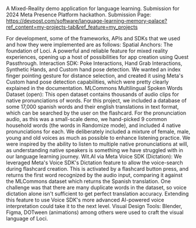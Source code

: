 A Mixed-Reality demo application for language learning. 
Submission for 2024 Meta Presence Platform hackathon.
Submission Page: https://devpost.com/software/language-learning-memory-palace?ref_content=my-projects-tab&ref_feature=my_projects

For development, some of the frameworks, APIs and SDKs that we used and how they were implemented are as follows:
Spatial Anchors: The foundation of Loci. A powerful and reliable feature for mixed reality experiences, opening up a host of possibilities for app creation using Quest Passthrough.
Interaction SDK: Poke Interactions, Hand Grab Interactions, Synthetic Hands, and Custom hand pose detection. We wanted an index finger pointing gesture for distance selection, and created it using Meta's Custom hand pose detection capabilities, which were pretty clearly explained in the documentation.
MLCommons Multilingual Spoken Words Dataset (open): This open dataset contains thousands of audio clips for native pronunciations of words. For this project, we included a database of some 17,000 spanish words and their english translations in text format, which can be searched by the user on the flashcard. For the pronunciation audio, as this was a small-scale demo, we hand-picked 9 common household words (the words in Randomize mode), and included 4 native pronunciations for each. We deliberately included a mixture of female, male, young and old voices as much as possible to enhance listening practice. We were inspired by the ability to listen to multiple native pronunciations at will, as understanding native speakers is something we have struggled with in our language learning journey.
Wit.AI via Meta Voice SDK (Dictation): We leveraged Meta's Voice SDK's Dictation feature to allow the voice-search during flashcard creation. This is activated by a flashcard button press, and returns the first word recognized by the audio input, comparing it against the MLCommons dataset which returns the Spanish translation. One challenge was that there are many duplicate words in the dataset, so voice dictation alone isn't sufficient to get perfect translation accuracy. Extending this feature to use Voice SDK's more advanced AI-powered voice interpretation could take it to the next level.
Visual Design Tools: Blender, Figma, DOTween (animations) among others were used to craft the visual language of Loci.
